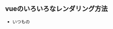 ## vueのいろいろなレンダリング方法

- いつもの<script>, <template> <style>のやつから、optionsAPI形式、renderとhオプションなどいろいろあるので、まずはrenderとhオプションを目指す
https://book.chibivue.land/ja/10-minimum-example/010-create-app-api.html


## runtime-coreとruntime-dom登場

runtime-domはDOMに依存した処理
1. runtime-core/renderからruntime-dom/nodeOpsを呼び出す。あくまでruntime-core/renderの方は、renderのfactory関数の生成だけ。
2. runtime-dom/index.tsでは、runtime-coreで生成されたfactory関数を呼び出し、runtime-dom/nodeOpsも呼び出してDOM操作。

結論、繰り返すがruntime-core/renderはfactory関数の呼び出しだけ行って、実態はruntime-domでやっている



